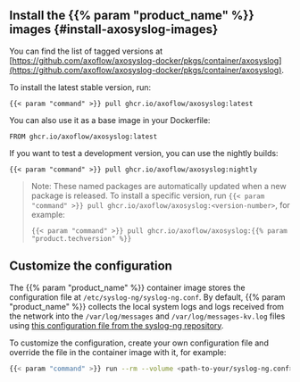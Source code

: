 ## Install the {{% param "product_name" %}} images {#install-axosyslog-images}
<!-- This file is under the copyright of Axoflow, and licensed under Apache License 2.0, except for using the Axoflow and AxoSyslog trademarks. -->

You can find the list of tagged versions at [https://github.com/axoflow/axosyslog-docker/pkgs/container/axosyslog](https://github.com/axoflow/axosyslog-docker/pkgs/container/axosyslog).

To install the latest stable version, run:

```shell
{{< param "command" >}} pull ghcr.io/axoflow/axosyslog:latest
```

You can also use it as a base image in your Dockerfile:

```shell
FROM ghcr.io/axoflow/axosyslog:latest
```

If you want to test a development version, you can use the nightly builds:

```shell
{{< param "command" >}} pull ghcr.io/axoflow/axosyslog:nightly
```

> Note: These named packages are automatically updated when a new package is released. To install a specific version, run `{{< param "command" >}} pull ghcr.io/axoflow/axosyslog:<version-number>`, for example:
>
> ```shell
> {{< param "command" >}} pull ghcr.io/axoflow/axosyslog:{{% param "product.techversion" %}}
> ```

## Customize the configuration

The {{% param "product_name" %}} container image stores the configuration file at `/etc/syslog-ng/syslog-ng.conf`. By default, {{% param "product_name" %}} collects the local system logs and logs received from the network into the `/var/log/messages` and `/var/log/messages-kv.log` files using [this configuration file from the syslog-ng repository](https://github.com/syslog-ng/syslog-ng/blob/master/scl/syslog-ng.conf).

To customize the configuration, create your own configuration file and override the file in the container image with it, for example:

```bash
{{< param "command" >}} run --rm --volume <path-to-your/syslog-ng.conf>:/etc/syslog-ng/syslog-ng.conf ghcr.io/axoflow/axosyslog:latest
```
